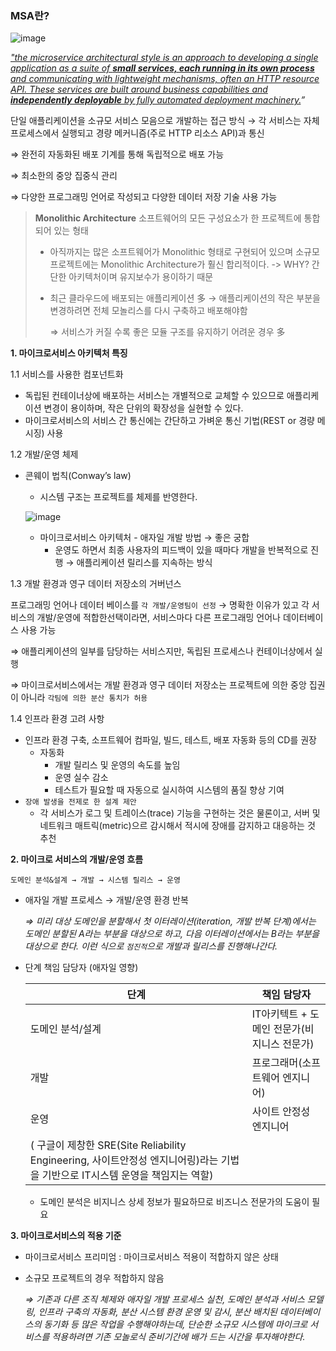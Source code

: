 ### MSA란?

![image](https://github.com/Suah-Cho/STUDY/assets/102336763/5c745e7a-7354-4aba-978f-084b31187343)

*["the microservice architectural style is an approach to developing a single application as a suite of **small services, each running in its own process** and communicating with lightweight mechanisms, often an HTTP resource API. These services are built around business capabilities and **independently deployable** by fully automated deployment machinery.](https://martinfowler.com/articles/microservices.html)”*

단일 애플리케이션을 소규모 서비스 모음으로 개발하는 접근 방식 → 각 서비스는 자체 프로세스에서 실행되고 경량 메커니즘(주로 HTTP 리소스 API)과 통신

⇒ 완전히 자동화된 배포 기계를 통해 독립적으로 배포 가능

⇒ 최소한의 중앙 집중식 관리

⇒ 다양한 프로그래밍 언어로 작성되고 다양한 데이터 저장 기술 사용 가능

> **Monolithic Architecture**
소프트웨어의 모든 구성요소가 한 프로젝트에 통합되어 있는 형태
> 
> - 아직까지는 많은 소프트웨어가 Monolithic 형태로 구현되어 있으며 소규모 프로젝트에는 Monolithic Architecture가 훨신 합리적이다.
> -> WHY? 간단한 아키텍처이며 유지보수가 용이하기 때문
> - 최근 클라우드에 배포되는 애플리케이션 多 → 애플리케이션의 작은 부분을 변경하려면 전체 모놀리스를 다시 구축하고 배포해야함
>     
>     ⇒ 서비스가 커질 수록 좋은 모듈 구조를 유지하기 어려운 경우 多
>


**1. 마이크로서비스 아키텍처 특징**

1.1 서비스를 사용한 컴포넌트화

- 독립된 컨테이너상에 배포하는 서비스는 개별적으로 교체할 수 있으므로 애플리케이션 변경이 용이하며, 작은 단위의 확장성을 실현할 수 있다.
- 마이크로서비스의 서비스 간 통신에는 간단하고 가벼운 통신 기법(REST or 경량 메시징) 사용

1.2 개발/운영 체제

- 콘웨이 법칙(Conway’s law)
    - 시스템 구조는 프로젝트를 체제를 반영한다.
    
   ![image](https://github.com/Suah-Cho/STUDY/assets/102336763/676edab6-c655-440b-b372-65ef4d5ed25f)

    
    - 마이크로서비스 아키텍처 - 애자일 개발 방법 → 좋은 궁합
        - 운영도 하면서 최종 사용자의 피드백이 있을 때마다 개발을 반복적으로 진행 → 애플리케이션 릴리스를 지속하는 방식

1.3 개발 환경과 영구 데이터 저장소의 거버넌스

프로그래밍 언어나 데이터 베이스를 `각 개발/운영팀이 선정` → 명확한 이유가 있고 각 서비스의 개발/운영에 적합한선택이라면, 서비스마다 다른 프로그래밍 언어나 데이터베이스 사용 가능

⇒ 애플리케이션의 일부를 담당하는 서비스지만, 독립된 프로세스나 컨테이너상에서 실행

⇒ 마이크로서비스에서는 개발 환경과 영구 데이터 저장소는 프로젝트에 의한 중앙 집권이 아니라 `각팀에 의한 분산 통치가 허용`

1.4 인프라 환경 고려 사항

- 인프라 환경 구축, 소프트웨어 컴파일, 빌드, 테스트, 배포 자동화 등의 CD를 권장
    - 자동화
        - 개발 릴리스 및 운영의 속도를 높임
        - 운영 실수 감소
        - 테스트가 필요할 때 자동으로 실시하여 시스템의 품질 향상 기여
- `장애 발생을 전제로 한 설계 제안`
    - 각 서비스가 로그 및 트레이스(trace) 기능을 구현하는 것은 물론이고, 서버 및 네트워크 매트릭(metric)으르 감시해서 적시에 장애를 감지하고 대응하는 것 추천

**2. 마이크로 서비스의 개발/운영 흐름**

`도메인 분석&설계 → 개발 → 시스템 릴리스 → 운영`

- 애자일 개발 프로세스 → 개발/운영 환경 반복
    
    *⇒ 미리 대상 도메인을 분할해서 첫 이터레이션(iteration, 개발 반복 단계)에서는 도메인 분할된 A라는 부분을 대상으로 하고, 다음 이터레이션에서는 B라는 부분을 대상으로 한다. 이런 식으로 `점진적`으로 개발과 릴리스를 진행해나간다.*
    
- 단계 책임 담당자 (애자일 영향)
    
    
    | 단계 | 책임 담당자 |
    | --- | --- |
    | 도메인 분석/설계|IT아키텍트 + 도메인 전문가(비지니스 전문가)|
    | 개발 | 프로그래머(소프트웨어 엔지니어) |
    | 운영 | 사이트 안정성 엔지니어
    ( 구글이 제창한 SRE(Site Reliability Engineering, 사이트안정성 엔지니어링)라는 기법을 기반으로 IT시스템 운영을 책임지는 역할) |
    - 도메인 분석은 비지니스 상세 정보가 필요하므로 비즈니스 전문가의 도움이 필요

**3. 마이크로서비스의 적용 기준**

- 마이크로서비스 프리미엄 : 마이크로서비스 적용이 적합하지 않은 상태
- 소규모 프로젝트의 경우 적합하지 않음
    
    *⇒ 기존과 다른 조직 체제와 애자일 개발 프로세스 실천, 도메인 분석과 서비스 모델링, 인프라 구축의 자동화, 분산 시스템 환경 운영 및 감시, 분산 배치된 데이터베이스의 동기화 등 많은 작업을 수행해야하는데, 단순한 소규모 시스템에 마이크로 서비스를 적용하려면 기존 모놀로식 준비기간에 배가 드는 시간을 투자해야한다.*
